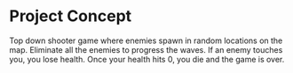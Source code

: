 <h1>Project Concept</h1>
Top down shooter game where enemies spawn in random locations on the map. Eliminate all the enemies to progress the waves. If an enemy touches you, you lose health. Once your health hits 0, you die and the game is over.
